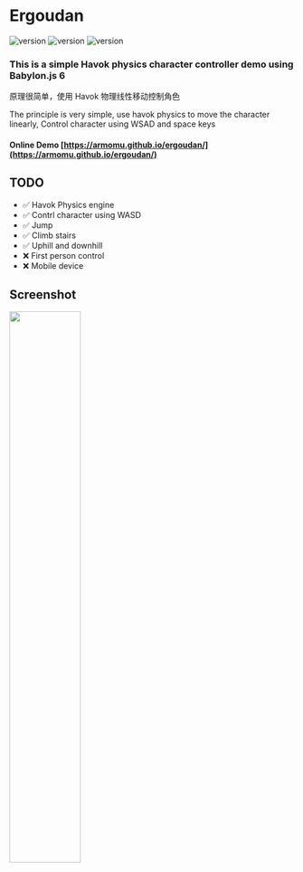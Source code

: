

# Ergoudan 

![version](https://img.shields.io/badge/Babylonjs-6.x-green.svg) 
![version](https://img.shields.io/badge/Havok-1.x-blue.svg)
![version](https://img.shields.io/badge/Vite-4.x-green.svg) 

### This is a simple Havok physics character controller demo using Babylon.js 6

原理很简单，使用 Havok 物理线性移动控制角色

The principle is very simple, use havok physics to move the character linearly, Control character using WSAD and space keys
#### Online Demo [https://armomu.github.io/ergoudan/](https://armomu.github.io/ergoudan/)

## TODO
- ✅ Havok Physics engine
- ✅ Contrl character using WASD
- ✅ Jump
- ✅ Climb stairs
- ✅ Uphill and downhill
- ❌ First person control 
- ❌ Mobile device 
    
## Screenshot

<img width="50%" src="https://github.com/armomu/ergoudan/raw/master/public/094246.png">
